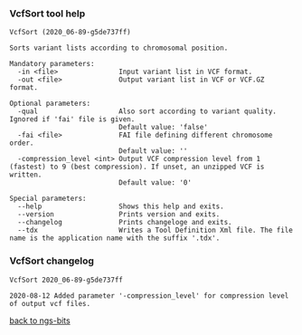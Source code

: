 ### VcfSort tool help
	VcfSort (2020_06-89-g5de737ff)
	
	Sorts variant lists according to chromosomal position.
	
	Mandatory parameters:
	  -in <file>               Input variant list in VCF format.
	  -out <file>              Output variant list in VCF or VCF.GZ format.
	
	Optional parameters:
	  -qual                    Also sort according to variant quality. Ignored if 'fai' file is given.
	                           Default value: 'false'
	  -fai <file>              FAI file defining different chromosome order.
	                           Default value: ''
	  -compression_level <int> Output VCF compression level from 1 (fastest) to 9 (best compression). If unset, an unzipped VCF is written.
	                           Default value: '0'
	
	Special parameters:
	  --help                   Shows this help and exits.
	  --version                Prints version and exits.
	  --changelog              Prints changeloge and exits.
	  --tdx                    Writes a Tool Definition Xml file. The file name is the application name with the suffix '.tdx'.
	
### VcfSort changelog
	VcfSort 2020_06-89-g5de737ff
	
	2020-08-12 Added parameter '-compression_level' for compression level of output vcf files.
[back to ngs-bits](https://github.com/imgag/ngs-bits)